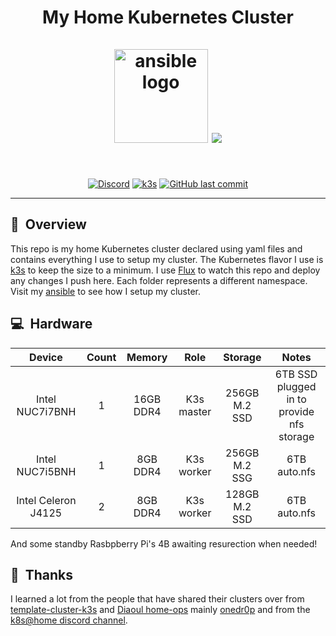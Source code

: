 <h1 align="center">
  My Home Kubernetes Cluster
  <br />
  <br />
  <img src="https://i.imgur.com/4l9bHvG.png" alt="ansible logo" width="150" />
  <img src="https://raspbernetes.github.io/img/logo.svg">
</h1>
<br />
<div align="center">

[![Discord](https://img.shields.io/badge/discord-chat-7289DA.svg?maxAge=60&style=plastic&logo=discord)](https://discord.gg/DNCynrJ) [![k3s](https://img.shields.io/badge/k3s-v1.25.4-blue?style=plastic&logo=kubernetes)](https://k3s.io/) [![GitHub last commit](https://img.shields.io/github/last-commit/christfriedbalizou/homelab?color=purple&style=plastic)](https://github.com/christfriedbalizou/homelab/commits/main)

</div>

---

## :telescope:&nbsp; Overview
This repo is my home Kubernetes cluster declared using yaml files and contains everything I use to setup my cluster. The Kubernetes flavor I use is [k3s](https://k3s.io) to keep the size to a minimum. I use [Flux](https://fluxcd.io) to watch this repo and deploy any changes I push here. Each folder represents a different namespace. Visit my [ansible](ansible/) to see how I setup my cluster.

## :computer:&nbsp; Hardware

| Device              | Count | Memory    | Role           | Storage             | Notes                                      |
|:-------------------:|:-----:|:---------:|:--------------:|:-------------------:|:------------------------------------------:|
| Ιntel NUC7i7BNH     |   1   | 16GB DDR4 |   K3s master   |    256GB M.2 SSD    |  6TB SSD plugged in to provide nfs storage |
| Intel NUC7i5BNH     |   1   |  8GB DDR4 |   K3s worker   |    256GB M.2 SSG    |  6TB auto.nfs                              |
| Ιntel Celeron J4125 |   2   |  8GB DDR4 |   K3s worker   |    128GB M.2 SSD    |  6TB auto.nfs                              |

And some standby Rasbpberry Pi's 4B awaiting resurection when needed!

## :handshake:&nbsp; Thanks
I learned a lot from the people that have shared their clusters over from
[template-cluster-k3s](https://github.com/k8s-at-home/template-cluster-k3s/) and [Diaoul home-ops](https://github.com/Diaoul/home-ops) mainly [onedr0p](https://github.com/onedr0p/k3s-gitops)
and from the [k8s@home discord channel](https://discord.gg/DNCynrJ).
